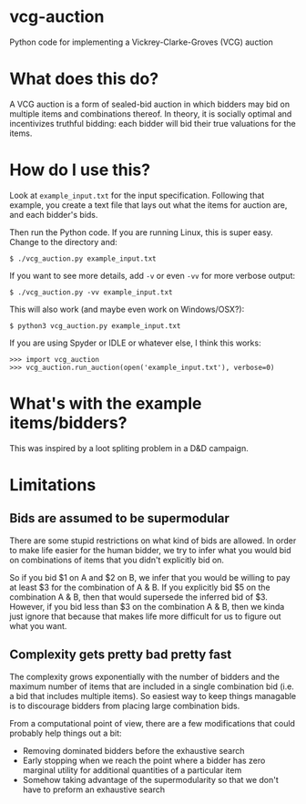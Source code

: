 # vcg-auction
Python code for implementing a Vickrey-Clarke-Groves (VCG) auction

# What does this do?
A VCG auction is a form of sealed-bid auction in which bidders may bid on multiple items and combinations thereof. In theory, it is socially optimal and incentivizes truthful bidding: each bidder will bid their true valuations for the items.

# How do I use this?
Look at `example_input.txt` for the input specification. Following that example, you create a text file that lays out what the items for auction are, and each bidder's bids.

Then run the Python code. If you are running Linux, this is super easy. Change to the directory and:

    $ ./vcg_auction.py example_input.txt

If you want to see more details, add `-v` or even `-vv` for more verbose output:

    $ ./vcg_auction.py -vv example_input.txt

This will also work (and maybe even work on Windows/OSX?):

    $ python3 vcg_auction.py example_input.txt

If you are using Spyder or IDLE or whatever else, I think this works:

    >>> import vcg_auction
    >>> vcg_auction.run_auction(open('example_input.txt'), verbose=0)

# What's with the example items/bidders?

This was inspired by a loot spliting problem in a D&D campaign.

# Limitations

## Bids are assumed to be supermodular

There are some stupid restrictions on what kind of bids are allowed. In order to make life easier for the human bidder, we try to infer what you would bid on combinations of items that you didn't explicitly bid on.

So if you bid $1 on A and $2 on B, we infer that you would be willing to pay at least $3 for the combination of A & B. If you explicitly bid $5 on the combination A & B, then that would supersede the inferred bid of $3. However, if you bid less than $3 on the combination A & B, then we kinda just ignore that because that makes life more difficult for us to figure out what you want.

## Complexity gets pretty bad pretty fast

The complexity grows exponentially with the number of bidders and the maximum number of items that are included in a single combination bid (i.e. a bid that includes multiple items). So easiest way to keep things managable is to discourage bidders from placing large combination bids.

From a computational point of view, there are a few modifications that could probably help things out a bit:
* Removing dominated bidders before the exhaustive search
* Early stopping when we reach the point where a bidder has zero marginal utility for additional quantities of a particular item
* Somehow taking advantage of the supermodularity so that we don't have to preform an exhaustive search

